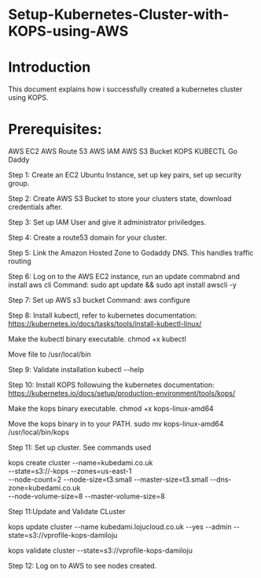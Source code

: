 # Setup-Kubernetes-Cluster-with-KOPS-using-AWS

# Introduction

This document explains how i successfully created a kubernetes cluster using KOPS.

# Prerequisites:
AWS EC2
AWS Route 53
AWS IAM
AWS S3 Bucket
KOPS 
KUBECTL
Go Daddy 

Step 1: Create an EC2 Ubuntu Instance, set up key pairs, set up security group.

Step 2: Create AWS S3 Bucket to store your clusters state, download credentials after.

Step 3: Set up IAM User and give it administrator priviledges.

Step 4: Create a route53 domain for your cluster.

Step 5: Link the Amazon Hosted Zone to Godaddy DNS. This handles traffic routing

Step 6: Log on to the AWS EC2 instance, run an update commabnd and install aws cli
Command: sudo apt update && sudo apt install awscli -y

Step 7: Set up AWS s3 bucket
Command: aws configure

Step 8: Install kubectl, refer to kubernetes documentation:
https://kubernetes.io/docs/tasks/tools/install-kubectl-linux/

Make the kubectl binary executable.
chmod +x kubectl

Move file to /usr/local/bin

Step 9: Validate installation
kubectl --help

Step 10: Install KOPS followuing the kubernetes documentation:
https://kubernetes.io/docs/setup/production-environment/tools/kops/

Make the kops binary executable.
chmod +x kops-linux-amd64

Move the kops binary in to your PATH.
sudo mv kops-linux-amd64 /usr/local/bin/kops

Step 11: Set up cluster. See commands used

kops create cluster --name=kubedami.co.uk \
--state=s3://-kops --zones=us-east-1 \
--node-count=2 --node-size=t3.small --master-size=t3.small --dns-zone=kubedami.co.uk \
--node-volume-size=8 --master-volume-size=8

Step 11:Update and Validate CLuster

kops update cluster --name kubedami.lojucloud.co.uk --yes --admin --state=s3://vprofile-kops-damiloju

kops validate cluster --state=s3://vprofile-kops-damiloju

Step 12: Log on to AWS to see nodes created.


